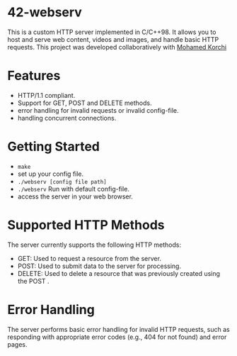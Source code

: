 # 42-webserv
This is a custom HTTP server implemented in C/C++98. 
It allows you to host and serve web content, videos and images, and handle basic HTTP requests.
This project was developed collaboratively with <a href="https://github.com/mkorchi">Mohamed Korchi</a>
# Features
- HTTP/1.1 compliant.
- Support for GET, POST and DELETE methods.
- error handling for invalid requests or invalid config-file.
- handling concurrent connections.
# Getting Started
- ```make```
- set up your config file.
- ```./webserv [config file path]```
- ```./webserv``` Run with default config-file.
- access the server in your web browser.
# Supported HTTP Methods
The server currently supports the following HTTP methods:
- GET: Used to request a resource from the server.
- POST: Used to submit data to the server for processing.
- DELETE: Used to delete a resource that was previously created using the POST .
# Error Handling
The server performs basic error handling for invalid HTTP requests, 
such as responding with appropriate error codes (e.g., 404 for not found) and error pages.
